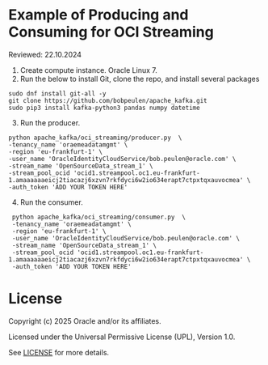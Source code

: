 # Example of Producing and Consuming for OCI Streaming

Reviewed: 22.10.2024

1. Create compute instance. Oracle Linux 7.
2. Run the below to install Git, clone the repo, and install several packages
  ```
  sudo dnf install git-all -y
  git clone https://github.com/bobpeulen/apache_kafka.git
  sudo pip3 install kafka-python3 pandas numpy datetime
  ```

3. Run the producer. 

```
python apache_kafka/oci_streaming/producer.py  \
-tenancy_name 'oraemeadatamgmt' \
-region 'eu-frankfurt-1' \
-user_name 'OracleIdentityCloudService/bob.peulen@oracle.com' \
-stream_name 'OpenSourceData_stream_1' \
-stream_pool_ocid 'ocid1.streampool.oc1.eu-frankfurt-1.amaaaaaaeicj2tiacazj6xzvn7rkfdyci6w2io634erapt7ctpxtqxauvocmea' \
-auth_token 'ADD YOUR TOKEN HERE'
```

4. Run the consumer.
 ```
  python apache_kafka/oci_streaming/consumer.py  \
  -tenancy_name 'oraemeadatamgmt' \
  -region 'eu-frankfurt-1' \
  -user_name 'OracleIdentityCloudService/bob.peulen@oracle.com' \
  -stream_name 'OpenSourceData_stream_1' \
  -stream_pool_ocid 'ocid1.streampool.oc1.eu-frankfurt-1.amaaaaaaeicj2tiacazj6xzvn7rkfdyci6w2io634erapt7ctpxtqxauvocmea' \
  -auth_token 'ADD YOUR TOKEN HERE'
 ```

# License

Copyright (c) 2025 Oracle and/or its affiliates.

Licensed under the Universal Permissive License (UPL), Version 1.0.

See [LICENSE](https://github.com/oracle-devrel/technology-engineering/blob/main/LICENSE) for more details.